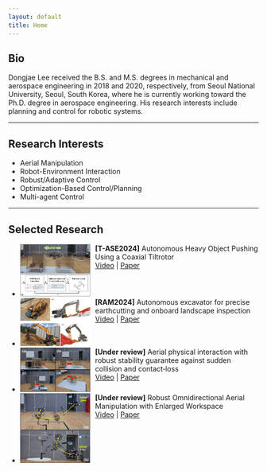 ```yaml
---
layout: default
title: Home
---
```


## Bio
Dongjae Lee received the B.S. and M.S. degrees in mechanical and aerospace engineering in 2018 and 2020, respectively, from Seoul National University, Seoul, South Korea, where he is currently working toward the Ph.D. degree in aerospace engineering. His research interests include planning and control for robotic systems.

---
## Research Interests
- Aerial Manipulation
- Robot-Environment Interaction
- Robust/Adaptive Control
- Optimization-Based Control/Planning
- Multi-agent Control

---
## Selected Research
<ul>
    <li>
        <div style="overflow: hidden; max-width: 700px; display: flex;">
            <div style="float: left; width: 30%; margin-right: 10px;">
                <img src="/img/2024tase.png" alt="selected_1" style="max-width: 100%; height: auto;" onclick="openModal(this.src)">
            </div>
            <div style="width: 70%;">
                <b>[T-ASE2024]</b> Autonomous Heavy Object Pushing Using a Coaxial Tiltrotor <br />
                <a href="https://www.youtube.com/watch?v=DW7YzORGIg8">Video</a> |
                <a href="/files/2024TASE.pdf">Paper</a>
            </div>
        </div>
    </li>
    <li>
        <div style="overflow: hidden; max-width: 700px; display: flex;">
            <div style="float: left; width: 30%; margin-right: 10px;">
                <img src="/img/2024ram.png" alt="selected_5" style="max-width: 100%; height: auto;" onclick="openModal(this.src)">
            </div>
            <div style="width: 70%;">
                <b>[RAM2024]</b> Autonomous excavator for precise earthcutting and onboard landscape inspection <br />
                <a href="https://www.youtube.com/watch?v=E4emCP-wNF4">Video</a> |
                <a href="/files/2024RAM.pdf">Paper</a>
            </div>
        </div>
    </li>
    <li>
        <div style="overflow: hidden; max-width: 700px; display: flex;">
            <div style="float: left; width: 30%; margin-right: 10px;">
                <img src="/img/tro_hybrid_sub.png" alt="selected_3" style="max-width: 100%; height: auto;" onclick="openModal(this.src)">
            </div>
            <div style="width: 70%;">
                <b>[Under review]</b> Aerial physical interaction with robust stability guarantee against sudden collision and contact‑loss <br />
                <a href="https://youtu.be/t0-__4vfCNQ">Video</a> |
                <a href="/files/2024TROrevision.pdf">Paper</a>
            </div>
        </div>
    </li>
    <li>
        <div style="overflow: hidden; max-width: 700px; display: flex;">
            <div style="float: left; width: 30%; margin-right: 10px;">
                <img src="/img/tro_omni_sub.png" alt="selected_4" style="max-width: 100%; height: auto;" onclick="openModal(this.src)">
            </div>
            <div style="width: 70%;">
                <b>[Under review]</b> Robust Omnidirectional Aerial Manipulation with Enlarged Workspace <br />
                <a href="https://youtu.be/VNJkj_3rb4g">Video</a> |
                <a href="/files/2024IJRRsubmission.pdf">Paper</a>
            </div>
        </div>
    </li>
</ul>